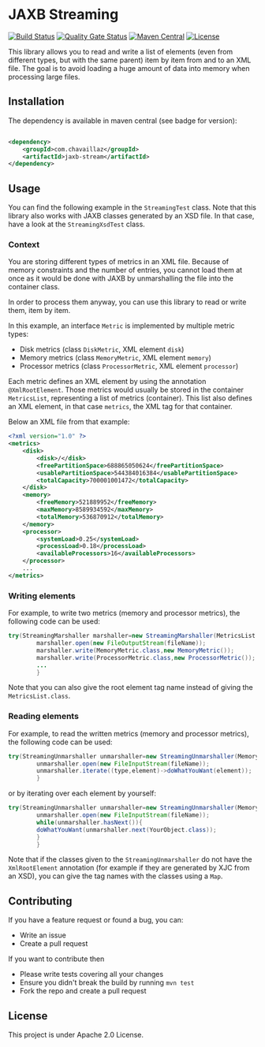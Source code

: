 # JAXB Streaming

[![Build Status](https://travis-ci.org/Chavaillaz/jaxb-stream.svg?branch=master)](https://travis-ci.org/Chavaillaz/jaxb-stream)
[![Quality Gate Status](https://sonarcloud.io/api/project_badges/measure?project=com.chavaillaz%3Ajaxb-stream&metric=alert_status)](https://sonarcloud.io/dashboard?id=com.chavaillaz%3Ajaxb-stream)
[![Maven Central](https://maven-badges.herokuapp.com/maven-central/com.chavaillaz/jaxb-stream/badge.svg)](https://maven-badges.herokuapp.com/maven-central/com.chavaillaz/jaxb-stream)
[![License](https://img.shields.io/badge/License-Apache%202.0-blue.svg)](https://opensource.org/licenses/Apache-2.0)

This library allows you to read and write a list of elements
(even from different types, but with the same parent) item by item from and to an XML file. The goal is to avoid loading
a huge amount of data into memory when processing large files.

## Installation

The dependency is available in maven central (see badge for version):

```xml

<dependency>
    <groupId>com.chavaillaz</groupId>
    <artifactId>jaxb-stream</artifactId>
</dependency>
```

## Usage

You can find the following example in the ```StreamingTest``` class. Note that this library also works with JAXB classes
generated by an XSD file. In that case, have a look at the ```StreamingXsdTest``` class.

### Context

You are storing different types of metrics in an XML file. Because of memory constraints and the number of entries, you
cannot load them at once as it would be done with JAXB by unmarshalling the file into the container class.

In order to process them anyway, you can use this library to read or write them, item by item.

In this example, an interface `Metric` is implemented by multiple metric types:

- Disk metrics (class `DiskMetric`, XML element `disk`)
- Memory metrics (class `MemoryMetric`, XML element `memory`)
- Processor metrics (class `ProcessorMetric`, XML element `processor`)

Each metric defines an XML element by using the annotation `@XmlRootElement`. Those metrics would usually be stored in
the container `MetricsList`, representing a list of metrics (container). This list also defines an XML element, in that
case `metrics`, the XML tag for that container.

Below an XML file from that example:

```xml
<?xml version="1.0" ?>
<metrics>
    <disk>
        <disk>/</disk>
        <freePartitionSpace>688865050624</freePartitionSpace>
        <usablePartitionSpace>544384016384</usablePartitionSpace>
        <totalCapacity>700001001472</totalCapacity>
    </disk>
    <memory>
        <freeMemory>521889952</freeMemory>
        <maxMemory>8589934592</maxMemory>
        <totalMemory>536870912</totalMemory>
    </memory>
    <processor>
        <systemLoad>0.25</systemLoad>
        <processLoad>0.18</processLoad>
        <availableProcessors>16</availableProcessors>
    </processor>
    ...
</metrics>
```

### Writing elements

For example, to write two metrics (memory and processor metrics), the following code can be used:

```java
try(StreamingMarshaller marshaller=new StreamingMarshaller(MetricsList.class)){
        marshaller.open(new FileOutputStream(fileName));
        marshaller.write(MemoryMetric.class,new MemoryMetric());
        marshaller.write(ProcessorMetric.class,new ProcessorMetric());
        ...
        }
```

Note that you can also give the root element tag name instead of giving the ```MetricsList.class```.

### Reading elements

For example, to read the written metrics (memory and processor metrics), the following code can be used:

```java
try(StreamingUnmarshaller unmarshaller=new StreamingUnmarshaller(MemoryMetric.class,ProcessorMetric.class)){
        unmarshaller.open(new FileInputStream(fileName));
        unmarshaller.iterate((type,element)->doWhatYouWant(element));
        }
```

or by iterating over each element by yourself:

```java
try(StreamingUnmarshaller unmarshaller=new StreamingUnmarshaller(MemoryMetric.class,ProcessorMetric.class)){
        unmarshaller.open(new FileInputStream(fileName));
        while(unmarshaller.hasNext()){
        doWhatYouWant(unmarshaller.next(YourObject.class));
        }
        }
```

Note that if the classes given to the ```StreamingUnmarshaller``` do not have the ```XmlRootElement``` annotation
(for example if they are generated by XJC from an XSD), you can give the tag names with the classes using a ```Map```.

## Contributing

If you have a feature request or found a bug, you can:

- Write an issue
- Create a pull request

If you want to contribute then

- Please write tests covering all your changes
- Ensure you didn't break the build by running `mvn test`
- Fork the repo and create a pull request

## License

This project is under Apache 2.0 License.